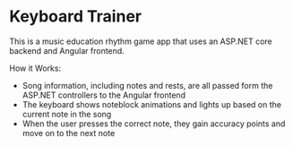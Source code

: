 # Keyboard Trainer

This is a music education rhythm game app that uses an ASP.NET core backend and Angular frontend. 

How it Works:
* Song information, including notes and rests, are all passed form the ASP.NET controllers to the Angular frontend
* The keyboard shows noteblock animations and lights up based on the current note in the song
* When the user presses the correct note, they gain accuracy points and move on to the next note
